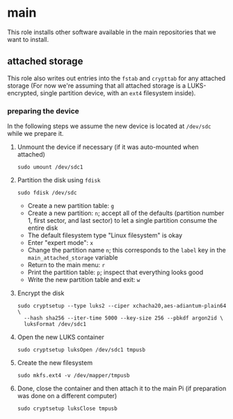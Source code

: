 # main

This role installs other software available in the main repositories that we
want to install.

## attached storage

This role also writes out entries into the `fstab` and `crypttab` for any
attached storage (For now we're assuming that all attached storage is a
LUKS-encrypted, single partition device, with an `ext4` filesystem inside).

### preparing the device

In the following steps we assume the new device is located at `/dev/sdc` while
we prepare it.

1. Unmount the device if necessary (if it was auto-mounted when attached)

   ```shell
   sudo umount /dev/sdc1
   ```

2. Partition the disk using `fdisk`

   ```shell
   sudo fdisk /dev/sdc
   ```

   - Create a new partition table: `g`
   - Create a new partition: `n`; accept all of the defaults (partition number
     1, first sector, and last sector) to let a single partition consume the
     entire disk
   - The default filesystem type "Linux filesystem" is okay
   - Enter "expert mode": `x`
   - Change the partition name `n`; this corresponds to the `label` key in
     the `main_attached_storage` variable
   - Return to the main menu: `r`
   - Print the partition table: `p`; inspect that everything looks good
   - Write the new partition table and exit: `w`

3. Encrypt the disk

   ```shell
   sudo cryptsetup --type luks2 --ciper xchacha20,aes-adiantum-plain64 \
     --hash sha256 --iter-time 5000 --key-size 256 --pbkdf argon2id \
     luksFormat /dev/sdc1
   ```

4. Open the new LUKS container

   ```shell
   sudo cryptsetup luksOpen /dev/sdc1 tmpusb
   ```

5. Create the new filesystem

   ```shell
   sudo mkfs.ext4 -v /dev/mapper/tmpusb
   ```

6. Done, close the container and then attach it to the main Pi (if preparation
   was done on a different computer)

   ```shell
   sudo cryptsetup luksClose tmpusb
   ```
